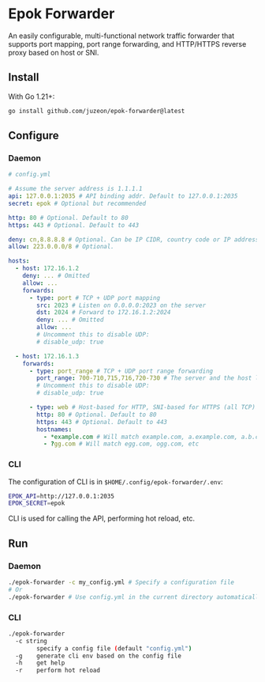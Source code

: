 # Epok Forwarder

An easily configurable, multi-functional network traffic forwarder that supports port mapping, port range forwarding, and HTTP/HTTPS reverse proxy based on host or SNI.

## Install

With Go 1.21+:

```bash
go install github.com/juzeon/epok-forwarder@latest
```

## Configure

### Daemon

```yaml
# config.yml

# Assume the server address is 1.1.1.1
api: 127.0.0.1:2035 # API binding addr. Default to 127.0.0.1:2035
secret: epok # Optional but recommended

http: 80 # Optional. Default to 80
https: 443 # Optional. Default to 443

deny: cn,8.8.8.8 # Optional. Can be IP CIDR, country code or IP address, separated by commas. Default to allowing all connections
allow: 223.0.0.0/8 # Optional.

hosts:
  - host: 172.16.1.2
    deny: ... # Omitted
    allow: ...
    forwards:
      - type: port # TCP + UDP port mapping
        src: 2023 # Listen on 0.0.0.0:2023 on the server
        dst: 2024 # Forward to 172.16.1.2:2024
        deny: ... # Omitted
        allow: ...
        # Uncomment this to disable UDP:
        # disable_udp: true

  - host: 172.16.1.3
    forwards:
      - type: port_range # TCP + UDP port range forwarding
        port_range: 700-710,715,716,720-730 # The server and the host listen on the same port numbers. Inclusive on both sides
        # Uncomment this to disable UDP:
        # disable_udp: true

      - type: web # Host-based for HTTP, SNI-based for HTTPS (all TCP)
        http: 80 # Optional. Default to 80
        https: 443 # Optional. Default to 443
        hostnames:
          - *example.com # Will match example.com, a.example.com, a.b.c.example.com, hello-example.com, etc
          - ?gg.com # Will match egg.com, ogg.com, etc
```

### CLI

The configuration of CLI is in `$HOME/.config/epok-forwarder/.env`:

```bash
EPOK_API=http://127.0.0.1:2035
EPOK_SECRET=epok
```

CLI is used for calling the API, performing hot reload, etc.

## Run

### Daemon

```bash
./epok-forwarder -c my_config.yml # Specify a configuration file
# Or
./epok-forwarder # Use config.yml in the current directory automatically
```

### CLI

```bash
./epok-forwarder
  -c string
    	specify a config file (default "config.yml")
  -g	generate cli env based on the config file
  -h	get help
  -r	perform hot reload
```

